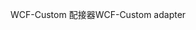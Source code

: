 <span data-ttu-id="86cd7-101">WCF-Custom 配接器</span><span class="sxs-lookup"><span data-stu-id="86cd7-101">WCF-Custom adapter</span></span>